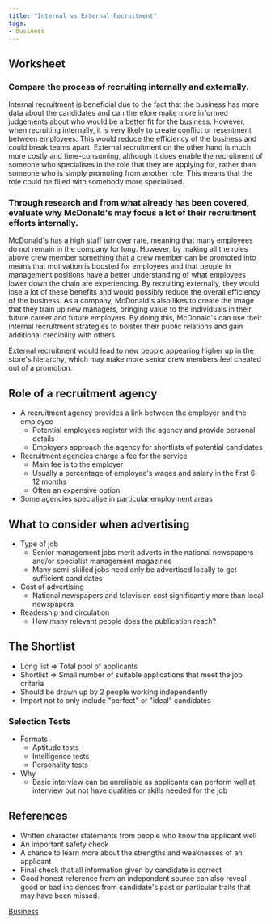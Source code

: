 ```yaml
---
title: "Internal vs External Recruitment"
tags:
- business
---
```


## Worksheet

### Compare the process of recruiting internally and externally.

Internal recruitment is beneficial due to the fact that the business has more data about the candidates and can therefore make more informed judgements about who would be a better fit for the business. However, when recruiting internally, it is very likely to create conflict or resentment between employees. This would reduce the efficiency of the business and could break teams apart. External recruitment on the other hand is much more costly and time-consuming, although it does enable the recruitment of someone who specialises in the role that they are applying for, rather than someone who is simply promoting from another role. This means that the role could be filled with somebody more specialised.


### Through research and from what already has been covered, evaluate why McDonald's may focus a lot of their recruitment efforts internally.

McDonald's has a high staff turnover rate, meaning that many employees do not remain in the company for long. However, by making all the roles above crew member something that a crew member can be promoted into means that motivation is boosted for employees and that people in management positions have a better understanding of what employees lower down the chain are experiencing. By recruiting externally, they would lose a lot of these benefits and would possibly reduce the overall efficiency of the business. As a company, McDonald's also likes to create the image that they train up new managers, bringing value to the individuals in their future career and future employers. By doing this, McDonald's can use their internal recruitment strategies to bolster their public relations and gain additional credibility with others.

External recruitment would lead to new people appearing higher up in the store's hierarchy, which may make more senior crew members feel cheated out of a promotion.



## Role of a recruitment agency

- A recruitment agency provides a link between the employer and the employee
	- Potential employees register with the agency and provide personal details
	- Employers approach the agency for shortlists of potential candidates
- Recruitment agencies charge a fee for the service
	- Main fee is to the employer
	- Usually a percentage of employee's wages and salary in the first 6–12 months
	- Often an expensive option
- Some agencies specialise in particular employment areas


## What  to consider when advertising

- Type of job
	- Senior management jobs merit adverts in the national newspapers and/or specialist management magazines
	- Many semi-skilled jobs need only be advertised locally to get sufficient candidates
- Cost of advertising
	- National newspapers and television cost significantly more than local newspapers
- Readership and circulation
	- How many relevant people does the publication reach?

## The Shortlist

- Long list => Total pool of applicants
- Shortlist => Small number of suitable applications that meet the job criteria
- Should be drawn up by 2 people working independently
- Import not to only include "perfect" or "ideal" candidates

### Selection Tests

- Formats
	- Aptitude tests
	- Intelligence tests
	- Personality tests
- Why
	- Basic interview can be unreliable as applicants can perform well at interview but not have qualities or skills needed for the job

## References

- Written character statements from people who know the applicant well
- An important safety check
- A chance to learn more about the strengths and weaknesses of an applicant
- Final check that all information given by candidate is correct
- Good honest reference from an independent source can also reveal good or bad incidences from candidate's past or particular traits that may have been missed.

[Business](/Business)